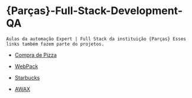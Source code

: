 # {Parças}-Full-Stack-Development-QA


    Aulas da automação Expert | Full Stack da instituição {Parças} Esses links também fazem parte do projetos. 

- [Compra de Pizza](https://github.com/samara-maia/compra-de-pizza.git) 
  
- [WebPack](https://github.com/samara-maia/webpackv.git) 
  
- [Starbucks](https://github.com/samara-maia/Starbucks.git) 
  
- [AWAX](https://github.com/samara-maia/AWAX.git)